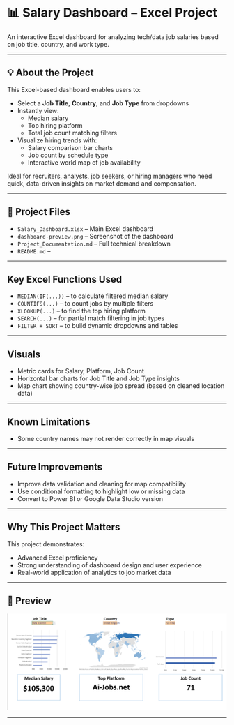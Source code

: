 # 📊 Salary Dashboard – Excel Project

An interactive Excel dashboard for analyzing tech/data job salaries based on job title, country, and work type.

---

## 💡 About the Project

This Excel-based dashboard enables users to:
- Select a **Job Title**, **Country**, and **Job Type** from dropdowns
- Instantly view:
  - Median salary
  - Top hiring platform
  - Total job count matching filters
- Visualize hiring trends with:
  - Salary comparison bar charts
  - Job count by schedule type
  - Interactive world map of job availability

Ideal for recruiters, analysts, job seekers, or hiring managers who need quick, data-driven insights on market demand and compensation.

---

## 📁 Project Files

- `Salary_Dashboard.xlsx` – Main Excel dashboard
- `dashboard-preview.png` – Screenshot of the dashboard
- `Project_Documentation.md` – Full technical breakdown
- `README.md` –

---

##  Key Excel Functions Used

- `MEDIAN(IF(...))` – to calculate filtered median salary
- `COUNTIFS(...)` – to count jobs by multiple filters
- `XLOOKUP(...)` – to find the top hiring platform
- `SEARCH(...)` – for partial match filtering in job types
- `FILTER + SORT` – to build dynamic dropdowns and tables

---

##  Visuals

- Metric cards for Salary, Platform, Job Count
- Horizontal bar charts for Job Title and Job Type insights
- Map chart showing country-wise job spread (based on cleaned location data)

---

##  Known Limitations

- Some country names may not render correctly in map visuals
  
---

##  Future Improvements

- Improve data validation and cleaning for map compatibility
- Use conditional formatting to highlight low or missing data
- Convert to Power BI or Google Data Studio version

---

## Why This Project Matters

This project demonstrates:
- Advanced Excel proficiency
- Strong understanding of dashboard design and user experience
- Real-world application of analytics to job market data

 
---

## 📸 Preview

![Dashboard Screenshot](image.png)

---

